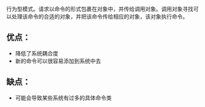 行为型模式。请求以命令的形式包裹在对象中，并传给调用对象。调用对象寻找可以处理该命令的合适的对象，并把该命令传给相应的对象，该对象执行命令。
## 优点：
* 降低了系统耦合度
* 新的命令可以很容易添加到系统中去
## 缺点：
* 可能会导致某些系统有过多的具体命令类